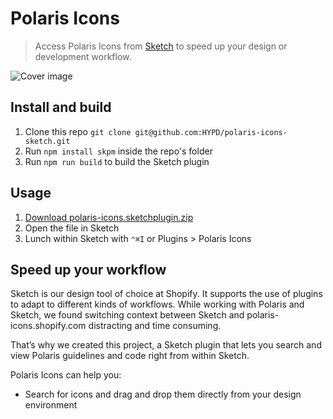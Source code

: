 # Polaris Icons

> Access Polaris Icons from [Sketch](https://sketchapp.com/) to speed up your design or development workflow.

![Cover image](https://dnl.rs/s/k91cx2x.png)

## Install and build
1. Clone this repo `git clone git@github.com:HYPD/polaris-icons-sketch.git`
2. Run `npm install skpm` inside the repo's folder
3. Run `npm run build` to build the Sketch plugin

## Usage
1. [Download polaris-icons.sketchplugin.zip](http://dnl.rs/s/polaris-icons.sketchplugin.zip)
2. Open the file in Sketch
3. Lunch within Sketch with `⌃⌘I` or Plugins > Polaris Icons

## Speed up your workflow

Sketch is our design tool of choice at Shopify. It supports the use of plugins to adapt to different kinds of workflows. While working with Polaris and Sketch, we found switching context between Sketch and polaris-icons.shopify.com distracting and time consuming.

That’s why we created this project, a Sketch plugin that lets you search and view Polaris guidelines and code right from within Sketch.

Polaris Icons can help you:

- Search for icons and drag and drop them directly from your design environment
